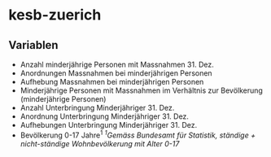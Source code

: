 # kesb-zuerich
## Variablen
- Anzahl minderjährige Personen mit Massnahmen 31. Dez.
- Anordnungen Massnahmen bei minderjährigen Personen
- Aufhebung Massnahmen bei minderjährigen Personen
- Minderjährige Personen mit Massnahmen im Verhältnis zur Bevölkerung (minderjährige Personen)
- Anzahl Unterbringung Minderjähriger 31. Dez.
- Anordnung Unterbringung Minderjähriger 31. Dez.
- Aufhebungen Unterbringung Minderjähriger 31. Dez.
- Bevölkerung 0-17 Jahre<sup>1</sup>
_<sup>1</sup>Gemäss Bundesamt für Statistik, ständige + nicht-ständige Wohnbevölkerung mit Alter 0-17_
